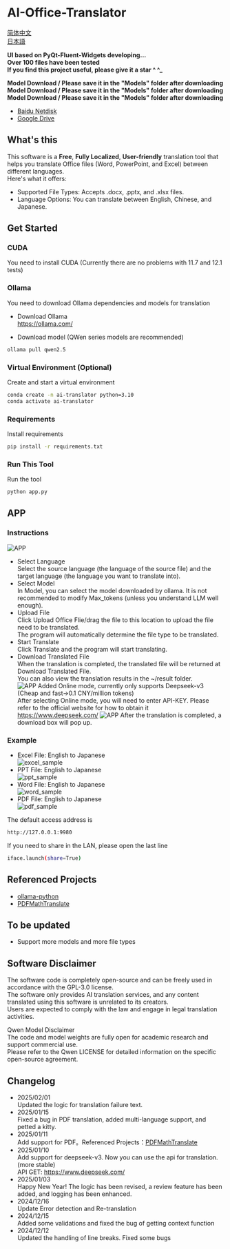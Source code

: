# AI-Office-Translator
[简体中文](README_ZH.md)  
[日本語](README_JP.md)  

**UI based on PyQt-Fluent-Widgets developing...**  
**Over 100 files have been tested**  
**If you find this project useful, please give it a star ^ ^_**  

**Model Download / Please save it in the "Models" folder after downloading**  
**Model Download / Please save it in the "Models" folder after downloading**  
**Model Download / Please save it in the "Models" folder after downloading**  
- [Baidu Netdisk](https://pan.baidu.com/s/1erFEqR4CgR0JwWvpvms4eQ?pwd=v813)
- [Google Drive](https://drive.google.com/file/d/1UVfJhpxWywBu250Xt-TDkvN5Jjjj0LN7/view?usp=sharing)

## What's this
This software is a **Free**, **Fully Localized**, **User-friendly** translation tool that helps you translate Office files (Word, PowerPoint, and Excel) between different languages.  
Here's what it offers:  
  
- Supported File Types: Accepts .docx, .pptx, and .xlsx files.
- Language Options: You can translate between English, Chinese, and Japanese. 

## Get Started
### CUDA
You need to install CUDA
(Currently there are no problems with 11.7 and 12.1 tests)  

### Ollama
You need to download Ollama dependencies and models for translation
- Download Ollama  
https://ollama.com/  

- Download model (QWen series models are recommended) 
```bash
ollama pull qwen2.5
```
### Virtual Environment (Optional)
Create and start a virtual environment
```bash
conda create -n ai-translator python=3.10
conda activate ai-translator
```
### Requirements
Install requirements
```bash
pip install -r requirements.txt
```
### Run This Tool
Run the tool
```bash
python app.py
```

## APP
### Instructions
![APP](img/app.png)
- Select Language  
Select the source language (the language of the source file) and the target language (the language you want to translate into).  
- Select Model  
In Model, you can select the model downloaded by ollama. It is not recommended to modify Max_tokens (unless you understand LLM well enough).  
- Upload File  
Click Upload Office Flie/drag the file to this location to upload the file need to be translated.  
The program will automatically determine the file type to be translated.  
- Start Translate   
Click Translate and the program will start translating.  
- Download Translated File  
When the translation is completed, the translated file will be returned at Download Translated File.  
You can also view the translation results in the ~/result folder.  
![APP](img/app_online.png)
Added Online mode, currently only supports Deepseek-v3 (Cheap and fast->0.1 CNY/million tokens)  
After selecting Online mode, you will need to enter API-KEY. Please refer to the official website for how to obtain it  
https://www.deepseek.com/
![APP](img/app_completed.png)
After the translation is completed, a download box will pop up.

### Example 
- Excel File: English to Japanese  
![excel_sample](img/excel.png)  
- PPT File: English to Japanese  
![ppt_sample](img/ppt.png)  
- Word File: English to Japanese  
![word_sample](img/word.png)
- PDF File: English to Japanese  
![pdf_sample](img/pdf.png)

The default access address is
```bash
http://127.0.0.1:9980
```
If you need to share in the LAN, please open the last line
```bash
iface.launch(share=True)
```

## Referenced Projects
- [ollama-python](https://github.com/ollama/ollama-python)
- [PDFMathTranslate](https://github.com/Byaidu/PDFMathTranslate)

## To be updated
- Support more models and more file types

## Software Disclaimer  
The software code is completely open-source and can be freely used in accordance with the GPL-3.0 license.  
The software only provides AI translation services, and any content translated using this software is unrelated to its creators.  
Users are expected to comply with the law and engage in legal translation activities. 

Qwen Model Disclaimer  
The code and model weights are fully open for academic research and support commercial use.  
Please refer to the Qwen LICENSE for detailed information on the specific open-source agreement. 

## Changelog
- 2025/02/01  
Updated the logic for translation failure text.
- 2025/01/15  
Fixed a bug in PDF translation, added multi-language support, and petted a kitty.
- 2025/01/11  
Add support for PDF。Referenced Projects：[PDFMathTranslate](https://github.com/Byaidu/PDFMathTranslate)
- 2025/01/10    
Add support for deepseek-v3. Now you can use the api for translation. (more stable)  
API GET: https://www.deepseek.com/
- 2025/01/03  
Happy New Year! The logic has been revised, a review feature has been added, and logging has been enhanced.
- 2024/12/16  
Update Error detection and Re-translation
- 2024/12/15  
Added some validations and fixed the bug of getting context function
- 2024/12/12  
Updated the handling of line breaks. Fixed some bugs